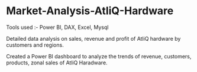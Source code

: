 # Market-Analysis-AtliQ-Hardware

Tools used :- Power BI, DAX, Excel, Mysql

Detailed data analysis on sales, revenue and profit of AtliQ hardware by customers and regions.

Created a Power BI dashboard to analyze the trends of revenue, customers, products, zonal sales of AtliQ Haradware.

